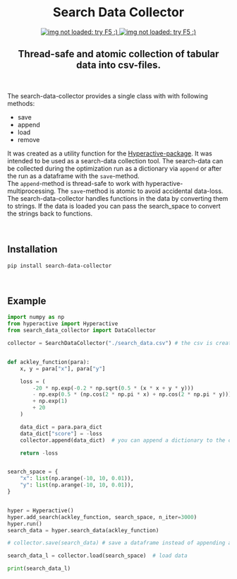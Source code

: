 <H1 align="center">
    Search Data Collector
</H1>


<p align="center">
  <a href="https://github.com/SimonBlanke/search-data-collector/actions">
    <img src="https://github.com/SimonBlanke/search-data-collector/actions/workflows/tests.yml/badge.svg?branch=main" alt="img not loaded: try F5 :)">
  </a>
  <a href="https://app.codecov.io/gh/SimonBlanke/search-data-collector">
    <img src="https://img.shields.io/codecov/c/github/SimonBlanke/search-data-collector/main&logo=codecov" alt="img not loaded: try F5 :)">
  </a>
</p>


<H2 align="center">
    Thread-safe and atomic collection of tabular data into csv-files.
</H2>

<br>

The search-data-collector provides a single class with with following methods:
 - save
 - append
 - load
 - remove

It was created as a utility function for the [Hyperactive-package](https://github.com/SimonBlanke/Hyperactive). It was intended to be used as a search-data collection tool. The search-data can be collected during the optimization run as a dictionary via `append` or after the run as a dataframe with the `save`-method. <br>
The `append`-method is thread-safe to work with hyperactive-multiprocessing. The `save`-method is atomic to avoid accidental data-loss. <br>
The search-data-collector handles functions in the data by converting them to strings. If the data is loaded you can pass the search_space to convert the strings back to functions.


<br>

## Installation

```console
pip install search-data-collector 
```


<br>

## Example

```python
import numpy as np
from hyperactive import Hyperactive
from search_data_collector import DataCollector

collector = SearchDataCollector("./search_data.csv") # the csv is created automatically


def ackley_function(para):
    x, y = para["x"], para["y"]

    loss = (
        -20 * np.exp(-0.2 * np.sqrt(0.5 * (x * x + y * y)))
        - np.exp(0.5 * (np.cos(2 * np.pi * x) + np.cos(2 * np.pi * y)))
        + np.exp(1)
        + 20
    )

    data_dict = para.para_dict
    data_dict["score"] = -loss
    collector.append(data_dict)  # you can append a dictionary to the csv

    return -loss


search_space = {
    "x": list(np.arange(-10, 10, 0.01)),
    "y": list(np.arange(-10, 10, 0.01)),
}


hyper = Hyperactive()
hyper.add_search(ackley_function, search_space, n_iter=3000)
hyper.run()
search_data = hyper.search_data(ackley_function)

# collector.save(search_data) # save a dataframe instead of appending a dictionary

search_data_l = collector.load(search_space)  # load data

print(search_data_l)
```
